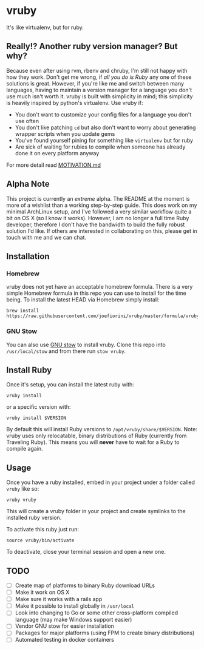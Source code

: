 # vruby

It's like virtualenv, but for ruby.

## Really!? Another ruby version manager? But why?

Because even after using rvm, rbenv and chruby, I'm still not happy with how they work. Don't get me wrong, if _all you do is Ruby_ any one of these solutions is great. However, if you're like me and switch between many languages, having to maintain a version manager for a language you don't use much isn't worth it. vruby is built with simplicity in mind; this simplicity is heavily inspired by python's virtualenv. Use vruby if:

- You don't want to customize your config files for a language you don't use often
- You don't like patching `cd` but also don't want to worry about generating wrapper scripts when you update gems
- You've found yourself pining for something like `virtualenv` but for ruby
- Are sick of waiting for rubies to compile when someone has already done it on every platform anyway

For more detail read [MOTIVATION.md](https://github.com/joefiorini/vruby/blob/master/MOTIVATION.md)

## Alpha Note

This project is currently an _extreme_ alpha. The README at the moment is more of a wishlist than a working step-by-step guide. This does work on my minimal ArchLinux setup, and I've followed a very similar workflow quite a bit on OS X (so I know it works). However, I am no longer a full time Ruby developer, therefore I don't have the bandwidth to build the fully robust solution I'd like. If others are interested in collaborating on this, please get in touch with me and we can chat.

## Installation

### Homebrew

vruby does not yet have an acceptable homebrew formula. There is a very simple Homebrew formula in this repo you can use to install for the time being. To install the latest HEAD via Homebrew simply install:

```
brew install https://raw.githubusercontent.com/joefiorini/vruby/master/formula/vruby.rb
```

### GNU Stow

You can also use [GNU stow](https://www.gnu.org/software/stow/manual/stow.html#Justification-For-Yet-Another-Set-Of-Ignore-Files) to install vruby. Clone this repo into `/usr/local/stow` and from there run `stow vruby`.

## Install Ruby

Once it's setup, you can install the latest ruby with:

```
vruby install
```

or a specific version with:

```
vruby install $VERSION
```

By default this will install Ruby versions to `/opt/vruby/share/$VERSION`. Note: vruby uses only relocatable, binary distributions of Ruby (currently from Traveling Ruby). This means you will __never__ have to wait for a Ruby to compile again.

## Usage

Once you have a ruby installed, embed in your project under a folder called `vruby` like so:


```
vruby vruby
```

This will create a vruby folder in your project and create symlinks to the installed ruby version.

To activate this ruby just run:

```
source vruby/bin/activate
```

To deactivate, close your terminal session and open a new one.

## TODO

- [ ] Create map of platforms to binary Ruby download URLs
- [ ] Make it work on OS X
- [ ] Make sure it works with a rails app
- [ ] Make it possible to install globally in `/usr/local`
- [ ] Look into changing to Go or some other cross-platform compiled language (may make Windows support easier)
- [ ] Vendor GNU stow for easier installation
- [ ] Packages for major platforms (using FPM to create binary distributions)
- [ ] Automated testing in docker containers
